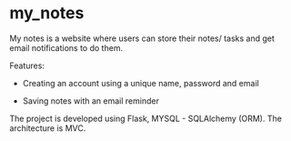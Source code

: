 # my_notes
My notes is a website where users can store their notes/ tasks and get email notifications to do them.

Features:

   - Creating an account using a unique name, password and email
  
   - Saving notes with an email reminder

The project is developed using Flask, MYSQL - SQLAlchemy (ORM).
The architecture is MVC.
